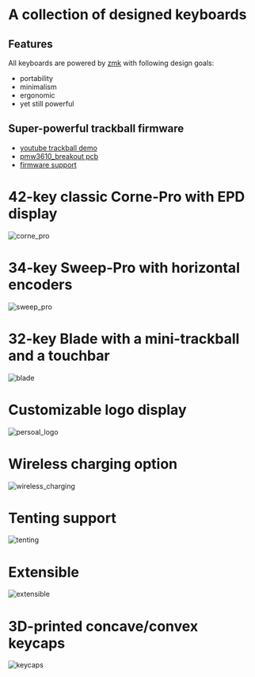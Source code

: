 # A collection of designed keyboards #
## Features
All keyboards are powered by [zmk](https://zmk.dev/) with following design goals:
- portability
- minimalism
- ergonomic
- yet still powerful

## Super-powerful trackball firmware
- [youtube trackball demo](https://www.youtube.com/watch?v=7J-NTVMHwWQ&t=86s)
- [pmw3610_breakout pcb](https://github.com/ufan/pmw3610_breakout)
- [firmware support](https://github.com/ufan/zmk/tree/ptdevice-refactor)

# 42-key classic Corne-Pro with EPD display
![corne_pro](doc/pictures/corne_pro.jpg)

# 34-key Sweep-Pro with horizontal encoders
![sweep_pro](doc/pictures/sweep_pro.jpg)

# 32-key Blade with a mini-trackball and a touchbar
![blade](doc/pictures/blade.jpg)

# Customizable logo display
![persoal_logo](doc/pictures/personal_logo.jpg)

# Wireless charging option
![wireless_charging](doc/pictures/wireless_charging.jpg)

# Tenting support
![tenting](doc/pictures/tenting.jpg)

# Extensible
![extensible](doc/pictures/extensible.jpg)

# 3D-printed concave/convex keycaps
![keycaps](doc/pictures/keycap.jpg)

